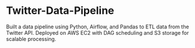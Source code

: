 # Twitter-Data-Pipeline
Built a data pipeline using Python, Airflow, and Pandas to ETL data from the Twitter API. Deployed on AWS EC2 with DAG scheduling and S3 storage for scalable processing.
